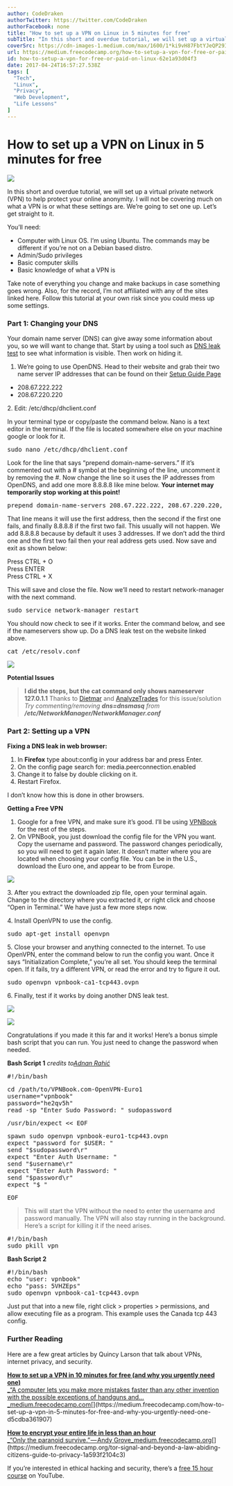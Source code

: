 ```yaml
---
author: CodeDraken
authorTwitter: https://twitter.com/CodeDraken
authorFacebook: none
title: "How to set up a VPN on Linux in 5 minutes for free"
subTitle: "In this short and overdue tutorial, we will set up a virtual private network (VPN) to help protect your online anonymity. I will not be c..."
coverSrc: https://cdn-images-1.medium.com/max/1600/1*ki9vH87FbtYJeQP29IM3fA.png
url: https://medium.freecodecamp.org/how-to-setup-a-vpn-for-free-or-paid-on-linux-62e1a93d04f3
id: how-to-setup-a-vpn-for-free-or-paid-on-linux-62e1a93d04f3
date: 2017-04-24T16:57:27.538Z
tags: [
  "Tech",
  "Linux",
  "Privacy",
  "Web Development",
  "Life Lessons"
]
---
```

# How to set up a VPN on Linux in 5 minutes for free



![](https://cdn-images-1.medium.com/max/1600/1*ki9vH87FbtYJeQP29IM3fA.png)



In this short and overdue tutorial, we will set up a virtual private network (VPN) to help protect your online anonymity. I will not be covering much on what a VPN is or what these settings are. We’re going to set one up. Let’s get straight to it.

You’ll need:

*   Computer with Linux OS. I’m using Ubuntu. The commands may be different if you’re not on a Debian based distro.
*   Admin/Sudo privileges
*   Basic computer skills
*   Basic knowledge of what a VPN is

Take note of everything you change and make backups in case something goes wrong. Also, for the record, I’m not affiliated with any of the sites linked here. Follow this tutorial at your own risk since you could mess up some settings.

### Part 1: Changing your DNS

Your domain name server (DNS) can give away some information about you, so we will want to change that. Start by using a tool such as [DNS leak test](https://www.dnsleaktest.com) to see what information is visible. Then work on hiding it.

1.  We’re going to use OpenDNS. Head to their website and grab their two name server IP addresses that can be found on their [Setup Guide Page](https://www.opendns.com/setupguide)

*   208.67.222.222
*   208.67.220.220

2\. Edit: /etc/dhcp/dhclient.conf

In your terminal type or copy/paste the command below. Nano is a text editor in the terminal. If the file is located somewhere else on your machine google or look for it.

<pre name="3419" id="3419" class="graf graf--pre graf-after--p">sudo nano /etc/dhcp/dhclient.conf</pre>

Look for the line that says “prepend domain-name-servers.” If it’s commented out with a # symbol at the beginning of the line, uncomment it by removing the #. Now change the line so it uses the IP addresses from OpenDNS, and add one more 8.8.8.8 like mine below. **Your internet may temporarily stop working at this point!**

<pre name="ac5a" id="ac5a" class="graf graf--pre graf-after--p">prepend domain-name-servers 208.67.222.222, 208.67.220.220, 8.8.8.8;</pre>

That line means it will use the first address, then the second if the first one fails, and finally 8.8.8.8 if the first two fail. This usually will not happen. We add 8.8.8.8 because by default it uses 3 addresses. If we don’t add the third one and the first two fail then your real address gets used. Now save and exit as shown below:

Press CTRL + O  
Press ENTER  
Press CTRL + X

This will save and close the file. Now we’ll need to restart network-manager with the next command.

<pre name="b295" id="b295" class="graf graf--pre graf-after--p">sudo service network-manager restart</pre>

You should now check to see if it works. Enter the command below, and see if the nameservers show up. Do a DNS leak test on the website linked above.

<pre name="7693" id="7693" class="graf graf--pre graf-after--p">cat /etc/resolv.conf</pre>



![](https://cdn-images-1.medium.com/max/1600/1*IffNMn47tPwZIjGCKpGkOA.png)



**Potential Issues**

> **I did the steps, but the cat command only shows nameserver 127.0.1.1** Thanks to [Dietmar](https://medium.com/@dlichota?source=post_header_lockup) and [AnalyzeTrades](https://medium.com/@analyzetrades?source=post_header_lockup) for this issue/solution _Try commenting/removing_ **_dns=dnsmasq_** _from_ **_/etc/NetworkManager/NetworkManager.conf_**

### Part 2: Setting up a VPN

**Fixing a DNS leak in web browser:**

1.  In **Firefox** type about:config in your address bar and press Enter.
2.  On the config page search for: media.peerconnection.enabled
3.  Change it to false by double clicking on it.
4.  Restart Firefox.

I don’t know how this is done in other browsers.

**Getting a Free VPN**

1.  Google for a free VPN, and make sure it’s good. I’ll be using [VPNBook](http://www.vpnbook.com/freevpn) for the rest of the steps.
2.  On VPNBook, you just download the config file for the VPN you want. Copy the username and password. The password changes periodically, so you will need to get it again later. It doesn’t matter where you are located when choosing your config file. You can be in the U.S., download the Euro one, and appear to be from Europe.



![](https://cdn-images-1.medium.com/max/1600/1*40N8ti2G0uNu1x9Ho9gP4w.png)



3\. After you extract the downloaded zip file, open your terminal again. Change to the directory where you extracted it, or right click and choose “Open in Terminal.” We have just a few more steps now.

4\. Install OpenVPN to use the config.

<pre name="7016" id="7016" class="graf graf--pre graf-after--p">sudo apt-get install openvpn</pre>

5\. Close your browser and anything connected to the internet. To use OpenVPN, enter the command below to run the config you want. Once it says “Initialization Complete,” you’re all set. You should keep the terminal open. If it fails, try a different VPN, or read the error and try to figure it out.

<pre name="6cfc" id="6cfc" class="graf graf--pre graf-after--p">sudo openvpn vpnbook-ca1-tcp443.ovpn</pre>

6\. Finally, test if it works by doing another DNS leak test.



![](https://cdn-images-1.medium.com/max/1600/1*ws3XoAuqgq2f4v-JONwYIg.png)





![](https://cdn-images-1.medium.com/max/1600/1*-xIlEzwa5qH_JA3tR5BgbA.png)



Congratulations if you made it this far and it works! Here’s a bonus simple bash script that you can run. You just need to change the password when needed.

**Bash Script 1** _credits to_[_Adnan Rahić_](https://medium.com/@adnanrahic?source=post_header_lockup)

<pre name="e8a4" id="e8a4" class="graf graf--pre graf-after--p">#!/bin/bash</pre>

<pre name="7aaf" id="7aaf" class="graf graf--pre graf-after--pre">cd /path/to/VPNBook.com-OpenVPN-Euro1  
username="vpnbook"  
password="he2qv5h"  
read -sp "Enter Sudo Password: " sudopassword</pre>

<pre name="71e2" id="71e2" class="graf graf--pre graf-after--pre">/usr/bin/expect << EOF</pre>

<pre name="bd46" id="bd46" class="graf graf--pre graf-after--pre">spawn sudo openvpn vpnbook-euro1-tcp443.ovpn  
expect "password for $USER: "  
send "$sudopassword\r"  
expect "Enter Auth Username: "  
send "$username\r"  
expect "Enter Auth Password: "  
send "$password\r"  
expect "$ "</pre>

<pre name="bb1e" id="bb1e" class="graf graf--pre graf-after--pre">EOF</pre>

> This will start the VPN without the need to enter the username and password manually. The VPN will also stay running in the background. Here’s a script for killing it if the need arises.

<pre name="138d" id="138d" class="graf graf--pre graf-after--blockquote">#!/bin/bash  
sudo pkill vpn</pre>

**Bash Script 2**

<pre name="1257" id="1257" class="graf graf--pre graf-after--p">#!/bin/bash  
echo "user: vpnbook"  
echo "pass: 5VHZEps"  
sudo openvpn vpnbook-ca1-tcp443.ovpn</pre>

Just put that into a new file, right click > properties > permissions, and allow executing file as a program. This example uses the Canada tcp 443 config.

### Further Reading

Here are a few great articles by Quincy Larson that talk about VPNs, internet privacy, and security.

[**How to set up a VPN in 10 minutes for free (and why you urgently need one)**  
_“A computer lets you make more mistakes faster than any other invention with the possible exceptions of handguns and…_medium.freecodecamp.com](https://medium.freecodecamp.com/how-to-set-up-a-vpn-in-5-minutes-for-free-and-why-you-urgently-need-one-d5cdba361907 "https://medium.freecodecamp.com/how-to-set-up-a-vpn-in-5-minutes-for-free-and-why-you-urgently-need-one-d5cdba361907")[](https://medium.freecodecamp.com/how-to-set-up-a-vpn-in-5-minutes-for-free-and-why-you-urgently-need-one-d5cdba361907)

[**How to encrypt your entire life in less than an hour**  
_“Only the paranoid survive.” — Andy Grove_medium.freecodecamp.org](https://medium.freecodecamp.org/tor-signal-and-beyond-a-law-abiding-citizens-guide-to-privacy-1a593f2104c3 "https://medium.freecodecamp.org/tor-signal-and-beyond-a-law-abiding-citizens-guide-to-privacy-1a593f2104c3")[](https://medium.freecodecamp.org/tor-signal-and-beyond-a-law-abiding-citizens-guide-to-privacy-1a593f2104c3)

If you’re interested in ethical hacking and security, there’s a [free 15 hour course](https://www.youtube.com/watch?v=vg9cNFPQFqM) on YouTube.








